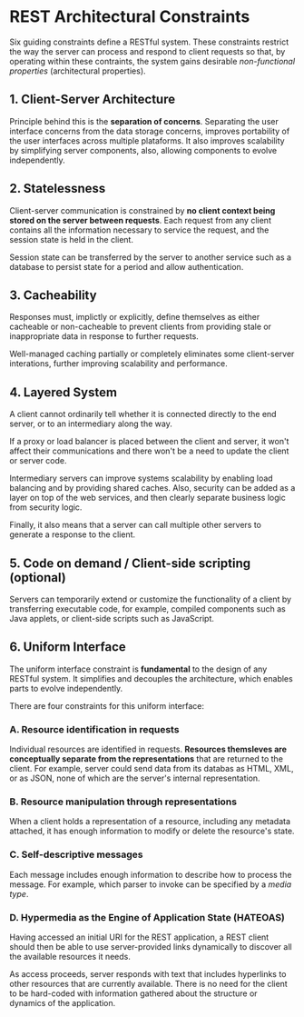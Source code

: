 # REST Architectural Constraints

Six guiding constraints define a RESTful system. These constraints restrict the way the server can process and respond to client requests so that, by operating within these contraints, the system gains desirable _non-functional properties_ (architectural properties).

## 1. Client-Server Architecture

Principle behind this is the __separation of concerns__. Separating the user interface concerns from the data storage concerns, improves portability of the user interfaces across multiple plataforms. It also improves scalability by simplifying server components, also, allowing components to evolve independently.

## 2. Statelessness

Client-server communication is constrained by __no client context being stored on the server between requests__. Each request from any client contains all the information necessary to service the request, and the session state is held in the client.

Session state can be transferred by the server to another service such as a database to persist state for a period and allow authentication.

## 3. Cacheability

Responses must, implictly or explicitly, define themselves as either cacheable or non-cacheable to prevent clients from providing stale or inappropriate data in response to further requests.

Well-managed caching partially or completely eliminates some client-server interations, further improving scalability and performance.

## 4. Layered System

A client cannot ordinarily tell whether it is connected directly to the end server, or to an intermediary along the way.

If a proxy or load balancer is placed between the client and server, it won't affect their communications and there won't be a need to update the client or server code.

Intermediary servers can improve systems scalability by enabling load balancing and by providing shared caches. Also, security can be added as a layer on top of the web services, and then clearly separate business logic from security logic.

Finally, it also means that a server can call multiple other servers to generate a response to the client.

## 5. Code on demand / Client-side scripting (optional)

Servers can temporarily extend or customize the functionality of a client by transferring executable code, for example, compiled components such as Java applets, or client-side scripts such as JavaScript.

## 6. Uniform Interface

The uniform interface constraint is __fundamental__ to the design of any RESTful system. It simplifies and decouples the architecture, which enables parts to evolve independently.

There are four constraints for this uniform interface:

### A. Resource identification in requests

Individual resources are identified in requests. __Resources themsleves are conceptually separate from the representations__ that are returned to the client. For example, server could send data from its databas as HTML, XML, or as JSON, none of which are the server's internal representation.

### B. Resource manipulation through representations

When a client holds a representation of a resource, including any metadata attached, it has enough information to modify or delete the resource's state.

### C. Self-descriptive messages

Each message includes enough information to describe how to process the message. For example, which parser to invoke can be specified by a _media type_.

### D. Hypermedia as the Engine of Application State (HATEOAS)

Having accessed an initial URI for the REST application, a REST client should then be able to use server-provided links dynamically to discover all the available resources it needs.

As access proceeds, server responds with text that includes hyperlinks to other resources that are currently available. There is no need for the client to be hard-coded with information gathered about the structure or dynamics of the application.
